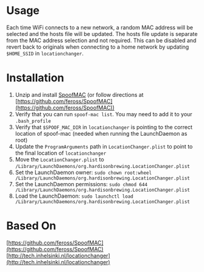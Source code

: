 # Usage
Each time WiFi connects to a new network, a random MAC address will be selected and the hosts file will be updated. The hosts file update is separate from the MAC address selection and not required. This can be disabled and revert back to originals when connecting to a home network by updating `$HOME_SSID` in `locationchanger`.

# Installation
1. Unzip and install [SpoofMAC](https://github.com/feross/SpoofMAC) (or follow directions at [https://github.com/feross/SpoofMAC](https://github.com/feross/SpoofMAC))
2. Verify that you can run `spoof-mac list`. You may need to add it to your `.bash_profile`
3. Verify that `$SPOOF_MAC_DIR` in `locationchanger` is pointing to the correct location of spoof-mac (needed when running the LaunchDaemon as root)
4. Update the `ProgramArguments` path in `LocationChanger.plist` to point to the final location of `locationchanger`
5. Move the `LocationChanger.plist` to `/Library/LaunchDaemons/org.hardisonbrewing.LocationChanger.plist`
6. Set the LaunchDaemon owner: `sudo chown root:wheel /Library/LaunchDaemons/org.hardisonbrewing.LocationChanger.plist`
7. Set the LaunchDaemon permissions: `sudo chmod 644 /Library/LaunchDaemons/org.hardisonbrewing.LocationChanger.plist`
8. Load the LaunchDaemon: `sudo launchctl load /Library/LaunchDaemons/org.hardisonbrewing.LocationChanger.plist`

# Based On
[https://github.com/feross/SpoofMAC](https://github.com/feross/SpoofMAC)  
[http://tech.inhelsinki.nl/locationchanger](http://tech.inhelsinki.nl/locationchanger)
